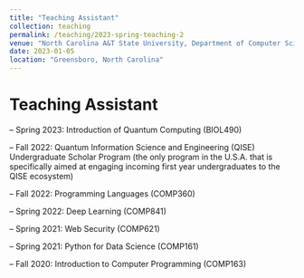 ```yaml
---
title: "Teaching Assistant"
collection: teaching
permalink: /teaching/2023-spring-teaching-2
venue: "North Carolina A&T State University, Department of Computer Science"
date: 2023-01-05
location: "Greensboro, North Carolina"
---
```


Teaching Assistant
======
–	Spring 2023: Introduction of Quantum Computing (BIOL490)

–	Fall 2022: Quantum Information Science and Engineering (QISE) Undergraduate Scholar Program (the only program in the U.S.A. that is specifically aimed at engaging incoming first year undergraduates to the QISE ecosystem)

–	Fall 2022: Programming Languages (COMP360)

–	Spring 2022: Deep Learning (COMP841)

–	Spring 2021: Web Security (COMP621)

–	Spring 2021: Python for Data Science (COMP161)

–	Fall 2020: Introduction to Computer Programming (COMP163)
